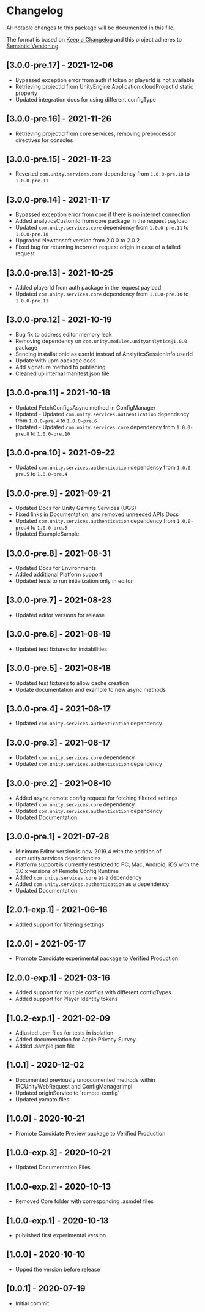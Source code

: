 # Changelog
All notable changes to this package will be documented in this file.

The format is based on [Keep a Changelog](http://keepachangelog.com/en/1.0.0/)
and this project adheres to [Semantic Versioning](http://semver.org/spec/v2.0.0.html).

## [3.0.0-pre.17] - 2021-12-06

- Bypassed exception error from auth if token or playerId is not available
- Retrieving projectId from UnityEngine Application.cloudProjectId static property
- Updated integration docs for using different configType

## [3.0.0-pre.16] - 2021-11-26

- Retrieving projectId from core services, removing preprocessor directives for consoles

## [3.0.0-pre.15] - 2021-11-23

- Reverted `com.unity.services.core` dependency from `1.0.0-pre.18` to `1.0.0-pre.11`

## [3.0.0-pre.14] - 2021-11-17

- Bypassed exception error from core if there is no internet connection
- Added analyticsCustomId from core package in the request payload
- Updated `com.unity.services.core` dependency from `1.0.0-pre.11` to `1.0.0-pre.18`
- Upgraded Newtonsoft version from 2.0.0 to 2.0.2
- Fixed bug for returning incorrect request origin in case of a failed request

## [3.0.0-pre.13] - 2021-10-25

- Added playerId from auth package in the request payload
- Updated `com.unity.services.core` dependency from `1.0.0-pre.10` to `1.0.0-pre.11`

## [3.0.0-pre.12] - 2021-10-19

- Bug fix to address editor memory leak
- Removing dependency on `com.unity.modules.unityanalytics@1.0.0` package
- Sending installationId as userId instead of AnalyticsSessionInfo.userId
- Update with upm package docs
- Add signature method to publishing
- Cleaned up internal manifest.json file

## [3.0.0-pre.11] - 2021-10-18

- Updated FetchConfigsAsync method in ConfigManager
- Updated - Updated `com.unity.services.authentication` dependency from `1.0.0-pre.4` to `1.0.0-pre.6`
- Updated - Updated `com.unity.services.core` dependency from `1.0.0-pre.8` to `1.0.0-pre.10`

## [3.0.0-pre.10] - 2021-09-22

- Updated `com.unity.services.authentication` dependency from `1.0.0-pre.5` to `1.0.0-pre.4`

## [3.0.0-pre.9] - 2021-09-21

- Updated Docs for Unity Gaming Services (UGS)
- Fixed links in Documentation, and removed unneeded APIs Docs
- Updated `com.unity.services.authentication` dependency from `1.0.0-pre.4` to `1.0.0-pre.5`
- Updated ExampleSample

## [3.0.0-pre.8] - 2021-08-31

- Updated Docs for Environments
- Added additional Platform support
- Updated tests to run initialization only in editor

## [3.0.0-pre.7] - 2021-08-23

- Updated editor versions for release

## [3.0.0-pre.6] - 2021-08-19

- Updated test fixtures for instabilities

## [3.0.0-pre.5] - 2021-08-18

- Updated test fixtures to allow cache creation
- Update documentation and example to new async methods

## [3.0.0-pre.4] - 2021-08-17

- Updated `com.unity.services.authentication` dependency

## [3.0.0-pre.3] - 2021-08-17

- Updated `com.unity.services.core` dependency
- Updated `com.unity.services.authentication` dependency

## [3.0.0-pre.2] - 2021-08-10

- Added async remote config request for fetching filtered settings
- Updated `com.unity.services.core` dependency
- Updated `com.unity.services.authentication` dependency
- Updated Documentation

## [3.0.0-pre.1] - 2021-07-28

- Minimum Editor version is now 2019.4 with the addition of com.unity.services dependencies
- Platform support is currently restricted to PC, Mac, Android, iOS with the 3.0.x versions of Remote Config Runtime
- Added	`com.unity.services.core` as a dependency
- Added `com.unity.services.authentication` as a dependency
- Updated Documentation

## [2.0.1-exp.1] - 2021-06-16

- Added support for filtering settings

## [2.0.0] - 2021-05-17
- Promote Candidate experimental package to Verified Production

## [2.0.0-exp.1] - 2021-03-16

- Added support for multiple configs with different configTypes
- Added support for Player Identity tokens

## [1.0.2-exp.1] - 2021-02-09

- Adjusted upm files for tests in isolation
- Added documentation for Apple Privacy Survey
- Added .sample.json file

## [1.0.1] - 2020-12-02

- Documented previously undocumented methods within IRCUnityWebRequest and ConfigManagerImpl
- Updated originService to 'remote-config'
- Updated yamato files

## [1.0.0] - 2020-10-21

- Promote Candidate Preview package to Verified Production

## [1.0.0-exp.3] - 2020-10-21

- Updated Documentation Files

## [1.0.0-exp.2] - 2020-10-13

- Removed Core folder with corresponding .asmdef files

## [1.0.0-exp.1] - 2020-10-13

- published first experimental version

## [1.0.0] - 2020-10-10

- Upped the version before release

## [0.0.1] - 2020-07-19

- Initial commit
